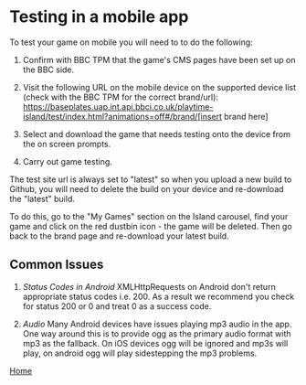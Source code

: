 # Testing in a mobile app

To test your game on mobile you will need to to do the following:

1. Confirm with BBC TPM that the game's CMS pages have been set up on the BBC side.

2. Visit the following URL on the mobile device on the supported device list (check with the BBC TPM for the correct brand/url):
https://baseplates.uap.int.api.bbci.co.uk/playtime-island/test/index.html?animations=off#/brand/[insert brand here]

3. Select and download the game that needs testing onto the device from the on screen prompts.

4. Carry out game testing. 

The test site url is always set to "latest" so when you upload a new build to Github, you will need to delete the build on your device and re-download the "latest" build.

To do this, go to the "My Games" section on the Island carousel, find your game and click on the red dustbin icon - the game will be deleted. Then go back to the brand page and re-download your latest build.

## Common Issues

1. *Status Codes in Android*
XMLHttpRequests on Android don't return appropriate status codes i.e. 200. As a
result we recommend you check for status 200 or 0 and treat 0 as a success code.

3. *Audio*
Many Android devices have issues playing mp3 audio in the app. One way around
this is to provide ogg as the primary audio format with mp3 as the fallback.
On iOS devices ogg will be ignored and mp3s will play, on android ogg will
play sidestepping the mp3 problems.


[Home](../README.md)
